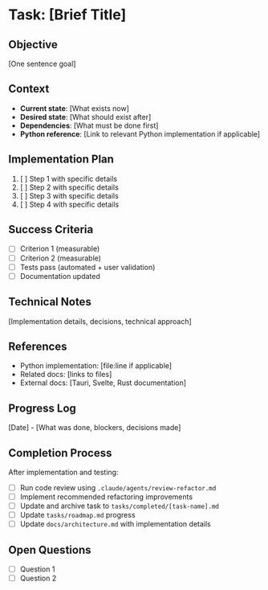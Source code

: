# Task: [Brief Title]

## Objective
[One sentence goal]

## Context
- **Current state**: [What exists now]
- **Desired state**: [What should exist after]  
- **Dependencies**: [What must be done first]
- **Python reference**: [Link to relevant Python implementation if applicable]

## Implementation Plan
1. [ ] Step 1 with specific details
2. [ ] Step 2 with specific details
3. [ ] Step 3 with specific details
4. [ ] Step 4 with specific details

## Success Criteria
- [ ] Criterion 1 (measurable)
- [ ] Criterion 2 (measurable)
- [ ] Tests pass (automated + user validation)
- [ ] Documentation updated

## Technical Notes
[Implementation details, decisions, technical approach]

## References
- Python implementation: [file:line if applicable]
- Related docs: [links to files]
- External docs: [Tauri, Svelte, Rust documentation]

## Progress Log
[Date] - [What was done, blockers, decisions made]

## Completion Process
After implementation and testing:
- [ ] Run code review using `.claude/agents/review-refactor.md`
- [ ] Implement recommended refactoring improvements
- [ ] Update and archive task to `tasks/completed/[task-name].md`
- [ ] Update `tasks/roadmap.md` progress
- [ ] Update `docs/architecture.md` with implementation details

## Open Questions
- [ ] Question 1
- [ ] Question 2